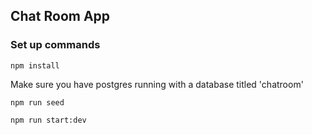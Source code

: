 ## Chat Room App

### Set up commands

```npm install```

Make sure you have postgres running with a database titled 'chatroom'

```npm run seed```

```npm run start:dev```